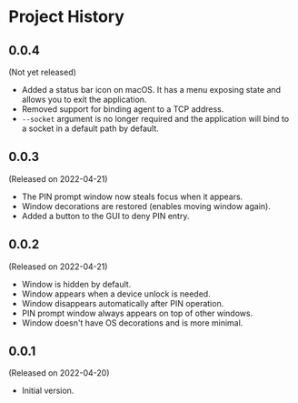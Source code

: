 # Project History

## 0.0.4

(Not yet released)

* Added a status bar icon on macOS. It has a menu exposing state and
  allows you to exit the application.
* Removed support for binding agent to a TCP address.
* `--socket` argument is no longer required and the application will bind
  to a socket in a default path by default.

## 0.0.3

(Released on 2022-04-21)

* The PIN prompt window now steals focus when it appears.
* Window decorations are restored (enables moving window again).
* Added a button to the GUI to deny PIN entry.

## 0.0.2

(Released on 2022-04-21)

* Window is hidden by default.
* Window appears when a device unlock is needed.
* Window disappears automatically after PIN operation.
* PIN prompt window always appears on top of other windows.
* Window doesn't have OS decorations and is more minimal.

## 0.0.1

(Released on 2022-04-20)

* Initial version.
